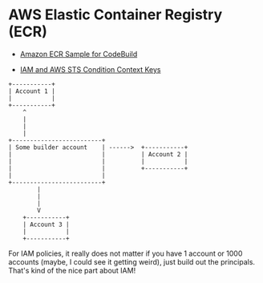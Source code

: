 # AWS Elastic Container Registry (ECR)
- [Amazon ECR Sample for CodeBuild](https://docs.aws.amazon.com/codebuild/latest/userguide/sample-ecr.html)



- [IAM and AWS STS Condition Context Keys](https://docs.aws.amazon.com/IAM/latest/UserGuide/reference_policies_iam-condition-keys.html)

```
+-----------+
| Account 1 |
|           |
+-----------+
    ^
    |
    |
    |
+-------------------------+
| Some builder account    | ------>  +-----------+
|                         |          | Account 2 |
|                         |          |           |
|                         |          +-----------+
|                         |
+-------------------------+
        |
        |
        |
        V
    +-----------+
    | Account 3 |
    |           |
    +-----------+
```

For IAM policies, it really does not matter if you have 1 account or 1000 accounts (maybe, I could see it getting weird), just build out the principals.
That's kind of the nice part about IAM!